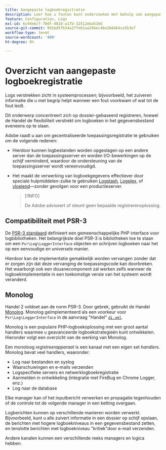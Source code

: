 ```yaml
---
title: Aangepaste logboekregistratie
description: Leer hoe u fouten kunt onderzoeken met behulp van aangepaste logboekregistratie.
feature: Configuration, Logs
exl-id: 6c94ebcf-70df-4818-a17b-32512eba516d
source-git-commit: 991bd5fb34a2ffe61aa194ec46e2b04b4ce5b3e7
workflow-type: tm+mt
source-wordcount: '409'
ht-degree: 0%

---
```


# Overzicht van aangepaste logboekregistratie

Logs verstrekken zicht in systeemprocessen; bijvoorbeeld, het zuiveren informatie die u met begrip helpt wanneer een fout voorkwam of wat tot de fout leidt.

Dit onderwerp concentreert zich op dossier-gebaseerd registreren, hoewel de Handel de flexibiliteit verstrekt om logboeken in het gegevensbestand eveneens op te slaan.

Adobe raadt u aan om gecentraliseerde toepassingsregistratie te gebruiken om de volgende redenen:

- Hierdoor kunnen logbestanden worden opgeslagen op een andere server dan de toepassingsserver en worden I/O-bewerkingen op de schijf verminderd, waardoor de ondersteuning van de toepassingsserver wordt vereenvoudigd.

- Het maakt de verwerking van logboekgegevens effectiever door speciale hulpmiddelen-zulke te gebruiken [Logstash], [Logplex], of [vloeiend]—zonder gevolgen voor een productieserver.

  >[!INFO]
  >
  >De Adobe adviseert of steunt geen bepaalde registrerenoplossing.

## Compatibiliteit met PSR-3

De [PSR-3 standaard][laminas] definieert een gemeenschappelijke PHP interface voor logbibliotheken. Het belangrijkste doel PSR-3 is bibliotheken toe te staan om een `Psr\Log\LoggerInterface` objecten en schrijven logboeken naar het op een eenvoudige en universele manier.

Hierdoor kan de implementatie gemakkelijk worden vervangen zonder dat er zorgen zijn dat deze vervanging de toepassingscode kan doorbreken. Het waarborgt ook een douanecomponent zal werken zelfs wanneer de logboekimplementatie in een toekomstige versie van het systeem wordt veranderd.

## Monolog

Handel 2 voldoet aan de norm PSR-3. Door gebrek, gebruikt de Handel [Monolog]. Monolog geïmplementeerd als een voorkeur voor `Psr\Log\LoggerInterface` in de aanvraag &quot;Handel&quot; [`di.xml`][di].

Monolog is een populaire PHP-logboekoplossing met een groot aantal handlers waarmee u geavanceerde logboekstrategieën kunt ontwikkelen. Hieronder volgt een overzicht van de werking van Monolog.

Een monoloog _registreerapparaat_ is een kanaal met een eigen set _handlers_. Monolog bevat veel handlers, waaronder:

- Log naar bestanden en syslog
- Waarschuwingen en e-mails verzenden
- Logspecifieke servers en netwerklogboekregistratie
- Aanmelden in ontwikkeling (integratie met FireBug en Chrome Logger, enz.)
- Log naar de database

Elke manager kan of het inputbericht verwerken en propagatie tegenhouden of de controle tot de volgende manager in een ketting overgaan.

Logberichten kunnen op verschillende manieren worden verwerkt. Bijvoorbeeld, kunt u alle zuivert informatie in een dossier op schijf opslaan, de berichten met hogere logboekniveaus in een gegevensbestand zetten, en tenslotte berichten met logboekniveau &quot;kritiek&quot;door e-mail verzenden.

Andere kanalen kunnen een verschillende reeks managers en logica hebben.

<!-- link definitions -->

[di]: https://github.com/magento/magento2/blob/2.4/app/etc/di.xml#L9
[vloeiend]: https://www.fluentd.org/
[laminas]: https://docs.laminas.dev/laminas-log/
[Logplex]: https://devcenter.heroku.com/articles/logplex
[Logstash]: https://www.elastic.co/products/logstash
[Monolog]: https://github.com/Seldaek/monolog

